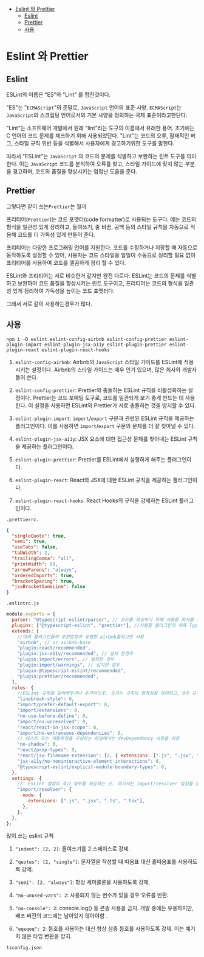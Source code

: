 - [Eslint 와 Prettier](#eslint-와-prettier)
  - [Eslint](#eslint)
  - [Prettier](#prettier)
  - [사용](#사용)

# Eslint 와 Prettier

## Eslint

ESLint의 이름은 "ES"와 "Lint" 를 합친것이다.

"ES"는 "`ECMAScript`"의 준말로, `JavaScript` 언어의 표준 사양. `ECMAScript`는 `JavaScript`의 스크립팅 언어로서의 기본 사양을 정의하는 국제 표준이라고한단다.

"Lint"는 소프트웨어 개발에서 원래 "lint"라는 도구의 이름에서 유래한 용어. 초기에는 C 언어의 코드 문제를 체크하기 위해 사용되었단다. "Lint"는 코드의 오류, 잠재적인 버그, 스타일 규칙 위반 등을 식별해서 사용자에게 경고하기위한 도구를 말한다.

따라서 "ESLint"는 `JavaScript` 의 코드의 문제를 식별하고 보완하는 린트 도구를 의미한다. 이는 `JavaScript` 코드를 분석하여 오류를 찾고, 스타일 가이드에 맞지 않는 부분을 경고하며, 코드의 품질을 향상시키는 엄청난 도움을 준다.

## Prettier

그렇다면 같이 쓰는`Prettier`는 뭘까

프리티어(`Prettier`)는 코드 포맷터(code formatter)로 사용되는 도구다. 얘는 코드의 형식을 일관성 있게 정리하고, 들여쓰기, 줄 바꿈, 공백 등의 스타일 규칙을 자동으로 적용해 코드를 더 가독성 있게 만들어 준다.

프리티어는 다양한 프로그래밍 언어를 지원한다. 코드를 수정하거나 저장할 때 자동으로 동작하도록 설정할 수 있어, 사용자는 코드 스타일을 일일이 수동으로 정리할 필요 없이 프리티어를 사용하여 코드를 깰꼼하게 정리 할 수 있다.

ESLint와 프리티어는 서로 비슷한거 같지만 완전 다르다. ESLint는 코드의 문제를 식별하고 보완하여 코드 품질을 향상시키는 린트 도구이고, 프리티어는 코드의 형식을 일관성 있게 정리하여 가독성을 높이는 코드 포맷터다.

그래서 서로 같이 사용하는경우가 많다.

## 사용

```shell
npm i -D eslint eslint-config-airbnb eslint-config-prettier eslint-plugin-import eslint-plugin-jsx-a11y eslint-plugin-prettier eslint-plugin-react eslint-plugin-react-hooks
```

1. `eslint-config-airbnb`: Airbnb의 `JavaScript` 스타일 가이드를 ESLint에 적용시키는 설정이다. Airbnb의 스타일 가이드는 매우 인기 있으며, 많은 회사와 개발자들이 쓴다.

2. `eslint-config-prettier`: Prettier와 충돌하는 ESLint 규칙을 비활성화하는 설정이다. Prettier는 코드 포매팅 도구로, 코드를 일관되게 보기 좋게 만드는 데 사용한다. 이 설정을 사용하면 ESLint와 Prettier가 서로 충돌하는 것을 방지할 수 있다.

3. `eslint-plugin-import`: `import`/`export` 구문과 관련된 ESLint 규칙을 제공하는 플러그인이다. 이를 사용하면 `import`/`export` 구문의 문제를 더 잘 찾아낼 수 있다.

4. `eslint-plugin-jsx-a11y`: JSX 요소에 대한 접근성 문제를 찾아내는 ESLint 규칙을 제공하는 플러그인이다.

5. `eslint-plugin-prettier`: Prettier를 ESLint에서 실행하게 해주는 플러그인이다.

6. `eslint-plugin-react`: React와 JSX에 대한 ESLint 규칙을 제공하는 플러그인이다.

7. `eslint-plugin-react-hooks`: React Hooks의 규칙을 강제하는 ESLint 플러그인이다.

`.prettierrc.`

```json
{
  "singleQuote": true,
  "semi": true,
  "useTabs": false,
  "tabWidth": 2,
  "trailingComma": "all",
  "printWidth": 80,
  "arrowParens": "always",
  "orderedImports": true,
  "bracketSpacing": true,
  "jsxBracketSameLine": false
}
```

`.eslintrc.js`

```js
module.exports = {
  parser: "@typescript-eslint/parser", // 코드를 파싱하기 위해 사용할 파서를 정의
  plugins: ["@typescript-eslint", "prettier"], //사용할 플러그인의 목록 TypeScript 관련 ESLint 규칙을 제공하는 @typescript-eslint와 Prettier를 ESLint에 연결하는 prettier 사용
  extends: [
    //여러 플러그인들의 추천방향과 유명한 airbnb플러그인 사용
    "airbnb", // or airbnb-base
    "plugin:react/recommended",
    "plugin:jsx-a11y/recommended", // 설치 한경우
    "plugin:import/errors", // 설치한 경우
    "plugin:import/warnings", // 설치한 경우
    "plugin:@typescript-eslint/recommended",
    "plugin:prettier/recommended",
  ],
  rules: {
    //ESLint 규칙을 덮어씌우거나 추가하는곳. 숫자는 규칙의 엄격성을 의미하고, 0은 규칙을 끄는 것, 1은 경고만 표시하고, 2는 오류를 반환
    "linebreak-style": 0,
    "import/prefer-default-export": 0,
    "import/extensions": 0,
    "no-use-before-define": 0,
    "import/no-unresolved": 0,
    "react/react-in-jsx-scope": 0,
    "import/no-extraneous-dependencies": 0,
    // 테스트 또는 개발환경을 구성하는 파일에서는 devDependency 사용을 허용
    "no-shadow": 0,
    "react/prop-types": 0,
    "react/jsx-filename-extension": [2, { extensions: [".js", ".jsx", ".ts", ".tsx"] }],
    "jsx-a11y/no-noninteractive-element-interactions": 0,
    "@typescript-eslint/explicit-module-boundary-types": 0,
  },
  settings: {
    //: ESLint 설정의 추가 정보를 제공하는 곳. 여기서는 import/resolver 설정을 통해 다양한 파일 확장자를 지원하도록 설정.
    "import/resolver": {
      node: {
        extensions: [".js", ".jsx", ".ts", ".tsx"],
      },
    },
  },
};
```

많이 쓰는 eslint 규칙

1. `"indent": [2, 2]`: 들여쓰기를 2 스페이스로 강제.

2. `"quotes": [2, "single"]`: 문자열을 작성할 때 따옴표 대신 홑따옴표를 사용하도록 강제.

3. `"semi": [2, "always"]`: 항상 세미콜론을 사용하도록 강제.

4. `"no-unused-vars": 2`: 사용되지 않는 변수가 있을 경우 오류를 반환.

5. `"no-console": 2`: console.log() 등 콘솔 사용을 금지. 개발 중에는 유용하지만, 배포 버전의 코드에는 남아있지 않아야함 .

6. `"eqeqeq": 2`: 등호를 사용하는 대신 항상 삼중 등호를 사용하도록 강제. 이는 예기치 않은 타입 변환을 방지.

`tsconfig.json`
